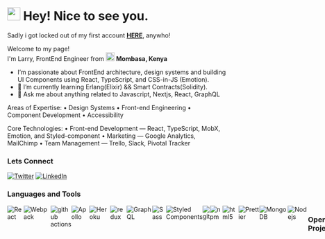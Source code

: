 <h1><img src="https://emojis.slackmojis.com/emojis/images/1531849430/4246/blob-sunglasses.gif?1531849430" width="30"/> Hey! Nice to see you.</h1>

<p>Sadly i got locked out of my first account <td><a href="https://github.com/miami78"><b>HERE</b></a>, anywho! </p>

<p>Welcome to my page! </br> I'm Larry, FrontEnd Engineer from <img src="https://flagcdn.com/32x24/ke.png" width="20"/> <b>Mombasa, Kenya</b>

- I’m passionate about FrontEnd architecture, design systems and building UI Components using React, TypeScript, and CSS-in-JS (Emotion).
- 🌱  I’m currently learning Erlang(Elixir) && Smart Contracts(Solidity).
- 💬  Ask me about anything related to Javascript, Nextjs, React, GraphQL

Areas of Expertise:
• Design Systems
• Front-end Engineering
• Component Development
• Accessibility

Core Technologies: 
• Front-end Development — React, TypeScript, MobX, Emotion, and Styled-component
• Marketing — Google Analytics, MailChimp
• Team Management — Trello, Slack, Pivotal Tracker


<h3>Lets Connect</h3>

<p><a href="https://twitter.com/miamilarry78" target="_blank"><img alt="Twitter" src="https://img.shields.io/badge/twitter-%231DA1F2.svg?&style=for-the-badge&logo=twitter&logoColor=white" /></a> <a href="https://www.linkedin.com/in/larrymiami/" target="_blank"><img alt="LinkedIn" src="https://img.shields.io/badge/linkedin-%230077B5.svg?&style=for-the-badge&logo=linkedin&logoColor=white" /></a>
</p>


<h3>Languages and Tools</h3>

<div style="display:flex; flex-direction: row">
  <img alt="React" src="https://img.shields.io/badge/-React-45b8d8?style=flat-square&logo=react&logoColor=white" />
  <img alt="Webpack" src="https://img.shields.io/badge/-Webpack-8DD6F9?style=flat-square&logo=webpack&logoColor=white" /> 
  <img alt="github actions" src="https://img.shields.io/badge/-Github_Actions-2088FF?style=flat-square&logo=github-actions&logoColor=white" />
  <img alt="Apollo" src="https://img.shields.io/badge/-Apollo%20GraphQL-311C87?style=flat-square&logo=apollo-graphql&logoColor=white" />
  <img alt="Heroku" src="https://img.shields.io/badge/-Heroku-430098?style=flat-square&logo=heroku&logoColor=white" />
  <img alt="redux" src="https://img.shields.io/badge/-Redux-764ABC?style=flat-square&logo=redux&logoColor=white" />
  <img alt="GraphQL" src="https://img.shields.io/badge/-GraphQL-E10098?style=flat-square&logo=graphql&logoColor=white" />
  <img alt="Sass" src="https://img.shields.io/badge/-Sass-CC6699?style=flat-square&logo=sass&logoColor=white" />
  <img alt="Styled Components" src="https://img.shields.io/badge/-Styled_Components-db7092?style=flat-square&logo=styled-components&logoColor=white" />
  <img alt="git" src="https://img.shields.io/badge/-Git-F05032?style=flat-square&logo=git&logoColor=white" />
  <img alt="npm" src="https://img.shields.io/badge/-NPM-CB3837?style=flat-square&logo=npm&logoColor=white" />
  <img alt="html5" src="https://img.shields.io/badge/-HTML5-E34F26?style=flat-square&logo=html5&logoColor=white" />
  <img alt="Prettier" src="https://img.shields.io/badge/-Prettier-F7B93E?style=flat-square&logo=prettier&logoColor=white" />
  <img alt="MongoDB" src="https://img.shields.io/badge/-MongoDB-13aa52?style=flat-square&logo=mongodb&logoColor=white" />
  <img alt="Nodejs" src="https://img.shields.io/badge/-Nodejs-43853d?style=flat-square&logo=Node.js&logoColor=white" />
  

<h3>OpenSource Projects</h3>

<table>
  <thead align="center">
    <tr border: none;>
      <td><b>🎁 Projects</b></td>
      <td><b>⭐ Stars</b></td>
      <td><b>📚 Forks</b></td>
      <td><b>🛎 Issues</b></td>
      <td><b>📬 Pull requests</b></td>
    </tr>
  </thead>
  <tbody>
  <tr>
      <td><a href="https://github.com/miami78/webpack5-react-boilerplate"><b>webpack5-react-boilerplate</b></a>
      </td>
      <td><img alt="Stars" src="https://img.shields.io/github/stars/miami78/webpack5-react-boilerplate?style=for-the-badge"/></td>
      <td><img alt="Forks" src="https://img.shields.io/github/forks/miami78/webpack5-react-boilerplate?style=for-the-badge"/></td>
      <td><img alt="Issues" src="https://img.shields.io/github/issues/miami78/webpack5-react-boilerplate?style=for-the-badge"/></td>
      <td><img alt="Pull Requests" src="https://img.shields.io/github/issues-pr/miami78/webpack5-react-boilerplate?style=for-the-badge"/></td>
    </tr>
    <tr>
      <td><a href="https://github.com/miami78/nextjs-starter-pack"><b>nextjs-starter-pack</b></a>
      </td>
      <td><img alt="Stars" src="https://img.shields.io/github/stars/miami78/nextjs-starter-pack?style=for-the-badge"/></td>
      <td><img alt="Forks" src="https://img.shields.io/github/forks/miami78/nextjs-starter-pack?label=FORKS&style=for-the-badge"/></td>
      <td><img alt="Issues" src="https://img.shields.io/github/issues/miami78/nextjs-starter-pack?label=ISSUES&style=for-the-badge"/></td>
      <td><img alt="Pull Requests" src="https://img.shields.io/github/issues-pr/miami78/nextjs-starter-pack?style=for-the-badge"/></td>
    </tr>
        <tr>
      <td><a href="https://github.com/miami78/nextjs-mui-boilerplate"><b>nextjs-mui-boilerplate</b></a>
      </td>
      <td><img alt="Stars" src="https://img.shields.io/github/stars/miami78/nextjs-mui-boilerplate?style=for-the-badge"/></td>
      <td><img alt="Forks" src="https://img.shields.io/github/forks/miami78/nextjs-mui-boilerplate?label=FORKS&style=for-the-badge"/></td>
      <td><img alt="Issues" src="https://img.shields.io/github/issues/miami78/nextjs-mui-boilerplate?label=ISSUES&style=for-the-badge"/></td>
      <td><img alt="Pull Requests" src="https://img.shields.io/github/issues-pr/miami78/nextjs-mui-boilerplate?style=for-the-badge"/></td>
    </tr>
  <tbody>
</table>

![Miami's github stats](https://github-readme-stats.vercel.app/api?username=miami78)
